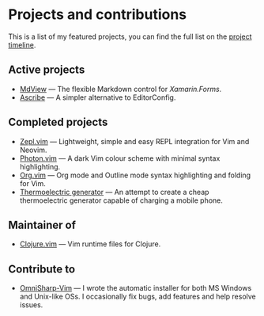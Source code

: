 <!-- METADATA
title: Projects
-->

# Projects and contributions

This is a list of my featured projects, you can find the full list on the
[project timeline](timeline).

## Active projects

- [MdView](https://github.com/axvr/MdView) — The flexible Markdown control for
  *Xamarin.Forms*.
- [Ascribe](ascribe) — A simpler alternative to EditorConfig.

## Completed projects

- [Zepl.vim](https://github.com/axvr/zepl.vim) — Lightweight, simple and easy
  REPL integration for Vim and Neovim.
- [Photon.vim](https://github.com/axvr/photon.vim) — A dark Vim colour scheme
  with minimal syntax highlighting.
- [Org.vim](https://github.com/axvr/org.vim) — Org mode and Outline mode syntax
  highlighting and folding for Vim.
- [Thermoelectric generator](teg) — An attempt to create a cheap thermoelectric
  generator capable of charging a mobile phone.

## Maintainer of

- [Clojure.vim](https://github.com/clojure-vim/clojure.vim) — Vim runtime files
  for Clojure.

## Contribute to

- [OmniSharp-Vim](https://github.com/OmniSharp/omnisharp-vim) — I wrote the
  automatic installer for both MS Windows and Unix-like OSs.  I occasionally
  fix bugs, add features and help resolve issues.
